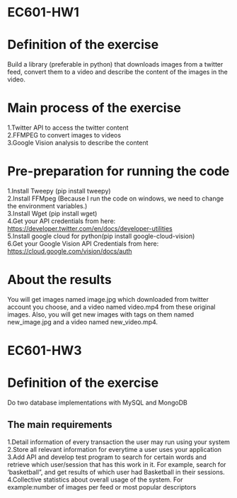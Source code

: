 # EC601-HW1
# Definition of the exercise
Build a library (preferable in python) that downloads images from a twitter feed, convert them to a video and describe the content of the images in the video.
# Main process of the exercise
1.Twitter API to access the twitter content  
2.FFMPEG to convert images to videos  
3.Google Vision analysis to describe the content
# Pre-preparation for running the code
1.Install Tweepy (pip install tweepy)  
2.Install FFMpeg (Because I run the code on windows, we need to change the environment variables.)  
3.Install Wget (pip install wget)  
4.Get your API credentials from here: https://developer.twitter.com/en/docs/developer-utilities  
5.Install google cloud for python(pip install google-cloud-vision)  
6.Get your Google Vision API Credentials from here: https://cloud.google.com/vision/docs/auth
# About the results
You will get images named image.jpg which downloaded from twitter account you choose, and a video named video.mp4 from these original images. Also, you will get new images with tags on them named new_image.jpg and a video named new_video.mp4.

# EC601-HW3
# Definition of the exercise
Do two database implementations with MySQL and MongoDB
## The main requirements
1.Detail information of every transaction the user may run using your system
2.Store all relevant information for everytime a user uses your application
3.Add API and develop test program to search for certain words and retrieve which user/session that has this work in it.  For example, search for ‘basketball”, and get results of which user had Basketball in their sessions.
4.Collective statistics about overall usage of the system.  For example:number of images per feed or most popular descriptors
